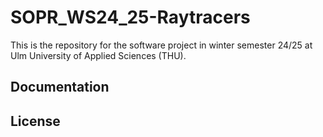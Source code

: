 # SOPR_WS24_25-Raytracers

This is the repository for the software project in winter semester 24/25 at Ulm University of Applied Sciences (THU).

## Documentation

## License
